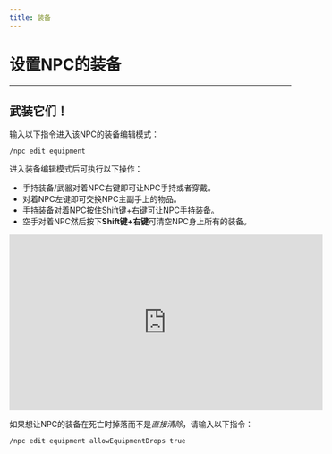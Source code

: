 ```yaml
---
title: 装备
---
```



# 设置NPC的装备

---


## 武装它们！

输入以下指令进入该NPC的装备编辑模式：
```
/npc edit equipment
```
进入装备编辑模式后可执行以下操作：

* 手持装备/武器对着NPC右键即可让NPC手持或者穿戴。
* 对着NPC左键即可交换NPC主副手上的物品。
* 手持装备对着NPC按住Shift键+右键可让NPC手持装备。
* 空手对着NPC然后按下**Shift键+右键**可清空NPC身上所有的装备。

<iframe width="560" height="315" src="https://www.youtube-nocookie.com/embed/dvad0L_RgLU" title="YouTube video player" frameborder="0" allow="accelerometer; autoplay; clipboard-write; encrypted-media; gyroscope; picture-in-picture" allowfullscreen></iframe>

如果想让NPC的装备在死亡时掉落而不是*直接清除*，请输入以下指令：
```
/npc edit equipment allowEquipmentDrops true
```